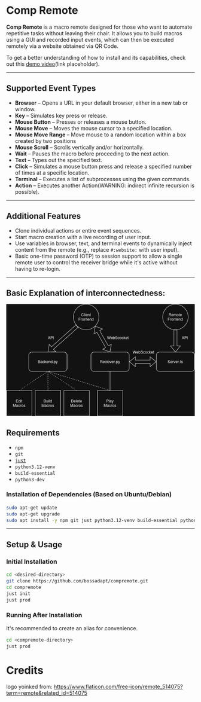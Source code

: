 # Comp Remote

**Comp Remote** is a macro remote designed for those who want to automate repetitive tasks without leaving their chair. It allows you to build macros using a GUI and recorded input events, which can then be executed remotely via a website obtained via QR Code.

To get a better understanding of how to install and its capabilities, check out this [demo video](#)(link placeholder).

---

## Supported Event Types

* **Browser** – Opens a URL in your default browser, either in a new tab or window.
* **Key** – Simulates key press or release.
* **Mouse Button** – Presses or releases a mouse button.
* **Mouse Move** – Moves the mouse cursor to a specified location.
* **Mouse Move Range** – Move mouse to a random location within a box created by two positions
* **Mouse Scroll** – Scrolls vertically and/or horizontally.
* **Wait** – Pauses the macro before proceeding to the next action.
* **Text** – Types out the specified text.
* **Click** – Simulates a mouse button press and release a specified number of times at a specific location.
* **Terminal** – Executes a list of subprocesses using the given commands.
* **Action** – Executes another Action(WARNING: indirect infinite recursion is possible).

---

## Additional Features

* Clone individual actions or entire event sequences.
* Start macro creation with a live recording of user input.
* Use variables in browser, text, and terminal events to dynamically inject content from the remote (e.g., replace `#:website:` with user input).
* Basic one-time password (OTP) to session support to allow a single remote user to control the receiver bridge while it's active without having to re-login.

---

## Basic Explanation of interconnectedness:
![structure image](./images%20for%20github/compremoteStructure.drawio.png "3 backends 2 frontends")

## Requirements

* `npm`
* `git`
* [`just`](https://github.com/casey/just)
* `python3.12-venv`
* `build-essential`
* `python3-dev`

### Installation of Dependencies (Based on Ubuntu/Debian)

```bash
sudo apt-get update
sudo apt-get upgrade
sudo apt install -y npm git just python3.12-venv build-essential python3-dev
```

---

## Setup & Usage

### Initial Installation

```bash
cd <desired-directory>
git clone https://github.com/bossadapt/compremote.git
cd compremote
just init
just prod
```

### Running After Installation

It's recommended to create an alias for convenience.

```bash
cd <compremote-directory>
just prod
```

# Credits
logo yoinked from: https://www.flaticon.com/free-icon/remote_514075?term=remote&related_id=514075